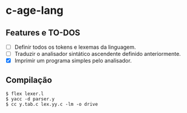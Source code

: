 # c-age-lang

## Features e TO-DOS

* [ ] Definir todos os tokens e lexemas da linguagem.
* [ ] Traduzir o analisador sintático ascendente definido anteriormente.
* [x] Imprimir um programa simples pelo analisador.

## Compilação

```
$ flex lexer.l
$ yacc -d parser.y
$ cc y.tab.c lex.yy.c -lm -o drive
```
